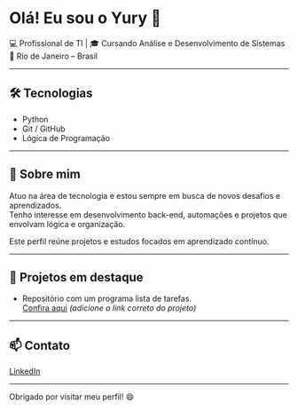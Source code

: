 # Olá! Eu sou o Yury 👋

💻 Profissional de TI | 🎓 Cursando Análise e Desenvolvimento de Sistemas  
📍 Rio de Janeiro – Brasil  

---

## 🛠️ Tecnologias

- Python  
- Git / GitHub  
- Lógica de Programação  

---

## 🚀 Sobre mim

Atuo na área de tecnologia e estou sempre em busca de novos desafios e aprendizados.  
Tenho interesse em desenvolvimento back-end, automações e projetos que envolvam lógica e organização.

Este perfil reúne projetos e estudos focados em aprendizado contínuo.

---

## 📌 Projetos em destaque

- Repositório com um programa lista de tarefas.  
[Confira aqui](https://github.com/yuryfigueiredo/todo-list/blob/main/todo.py) *(adicione o link correto do projeto)*

---

## 📫 Contato

[LinkedIn](https://linkedin.com/in/yury-figueiredo-23309262)

---

Obrigado por visitar meu perfil! 😄
